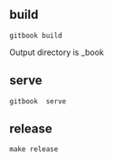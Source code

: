 ## build
```
gitbook build
```
Output directory is _book
## serve
```
gitbook  serve
```
## release
```
make release
```
